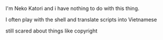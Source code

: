I'm Neko Katori and i have nothing to do with this thing.

I often play with the shell and translate scripts into Vietnamese

still scared about things like copyright
